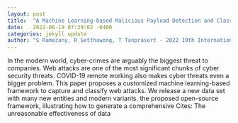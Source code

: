 ```yaml
---
layout: post
title:  "A Machine Learning-based Malicious Payload Detection and Classification Framework for New Web Attacks"
date:   2022-06-19 07:39:02 -0400
categories: jekyll update
author: "S Ramezany, R Setthawong, T Tanprasert - 2022 19th International Conference on , 2022"
---
```

In the modern world, cyber-crimes are arguably the biggest threat to companies. Web attacks are one of the most significant chunks of cyber security threats. COVID-19 remote working also makes cyber threats even a bigger problem. This paper proposes a customized machine learning-based framework to capture and classify web attacks. We release a new data set with many new entities and modern variants. the proposed open-source framework, illustrating how to generate a comprehensive  Cites: The unreasonable effectiveness of data